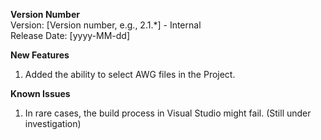 **Version Number**  
Version: [Version number, e.g., 2.1.*] - Internal  
Release Date: [yyyy-MM-dd]  

**New Features**  
1. Added the ability to select AWG files in the Project.  

**Known Issues**  
1. In rare cases, the build process in Visual Studio might fail. (Still under investigation)
